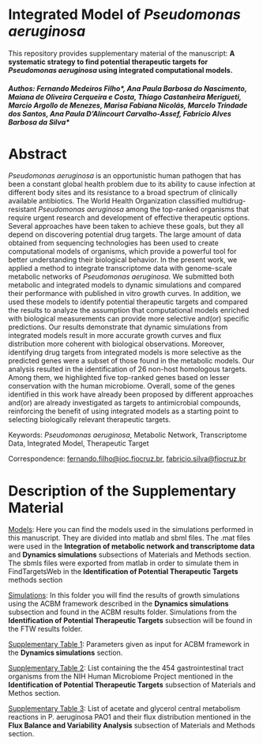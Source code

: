 # Integrated Model of *Pseudomonas aeruginosa*

This repository provides supplementary material of the manuscript: **A systematic strategy to find potential therapeutic targets for *Pseudomonas aeruginosa* using integrated computational models.** 
##### Authos: Fernando Medeiros Filho\*, Ana Paula Barbosa do Nascimento, Maiana de Oliveira Cerqueira e Costa, Thiago Castanheira Merigueti, Marcio Argollo de Menezes, Marisa Fabiana Nicolás, Marcelo Trindade dos Santos, Ana Paula D’Alincourt Carvalho-Assef, Fabricio Alves Barbosa da Silva\*

# Abstract 

*Pseudomonas aeruginosa* is an opportunistic human pathogen that has been a constant global health problem due to its ability to cause infection at different body sites and its resistance to a broad spectrum of clinically available antibiotics. The World Health Organization classified multidrug-resistant *Pseudomonas aeruginosa* among the top-ranked organisms that require urgent research and development of effective therapeutic options. Several approaches have been taken to achieve these goals, but they all depend on discovering potential drug targets. The large amount of data obtained from sequencing technologies has been used to create computational models of organisms, which provide a powerful tool for better understanding their biological behavior. In the present work, we applied a method to integrate transcriptome data with genome-scale metabolic networks of *Pseudomonas aeruginosa*. We submitted both metabolic and integrated models to dynamic simulations and compared their performance with published in vitro growth curves. In addition, we used these models to identify potential therapeutic targets and compared the results to analyze the assumption that computational models enriched with biological measurements can provide more selective and(or) specific predictions. Our results demonstrate that dynamic simulations from integrated models result in more accurate growth curves and flux distribution more coherent with biological observations. Moreover, identifying  drug targets from integrated models is more selective as the predicted genes were a subset of those found in the metabolic models. Our analysis resulted in the identification of 26 non-host homologous targets. Among them, we highlighted five top-ranked genes based on lesser conservation with the human microbiome. Overall, some of the genes identified in this work have already been proposed by different approaches and(or) are already investigated as targets to antimicrobial compounds, reinforcing the benefit of using  integrated models as a starting point to selecting  biologically relevant therapeutic targets. 
 

Keywords: *Pseudomonas aeruginosa*, Metabolic  Network, Transcriptome  Data, Integrated Model, Therapeutic Target

Correspondence: fernando.filho@ioc.fiocruz.br, fabricio.silva@fiocruz.br 

# Description of the Supplementary Material

[Models](https://github.com/medeirosfilho1/Integration-paeruginosa/tree/main/models): Here you can find the models used in the simulations performed in this manuscript. They are divided into matlab and sbml files. The .mat files were used in the **Integration of metabolic network and transcriptome data** and **Dynamics simulations** subsections of Materials and Methods section. The sbmls files were exported from matlab in order to simulate them in FindTargetsWeb in the **Identification of Potential Therapeutic Targets** methods section

[Simulations](https://github.com/medeirosfilho1/Integration-paeruginosa/tree/main/Simulations): In this folder you will find the results of growth simulations using the ACBM framework described in the **Dynamics simulations** subsection and found in the ACBM results folder. Simulations from the **Identification of Potential Therapeutic Targets** subsection will be found in the FTW results folder.

[Supplementary Table 1](https://github.com/medeirosfilho1/Integration-paeruginosa/blob/main/Supplementary_table_1.xlsx): Parameters given as input for ACBM framework in the **Dynamics simulations** section.

[Supplementary Table 2](https://github.com/medeirosfilho1/Integration-paeruginosa/blob/main/Supplementary_table_2.xlsx): List containing the the 454 gastrointestinal tract organisms from the NIH Human Microbiome Project mentioned in the **Identification of Potential Therapeutic Targets** subsection of Materials and Methos section.

[Supplementary Table 3](https://github.com/medeirosfilho1/Integration-paeruginosa/blob/main/Supplementary_table_3.xlsx): List of acetate and glycerol central metabolism reactions in P. aeruginosa PAO1 and their flux distribution mentioned in the **Flux Balance and Variability Analysis** subsection of Materials and Methods section.

